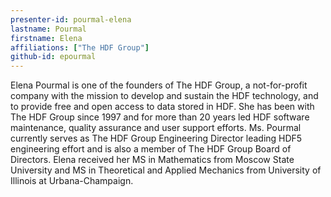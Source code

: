 ```yaml
---
presenter-id: pourmal-elena
lastname: Pourmal
firstname: Elena
affiliations: ["The HDF Group"]
github-id: epourmal
---
```

Elena Pourmal is one of the founders of The HDF Group, a not-for-profit company with the mission to develop and sustain the HDF technology, and to provide free and open access to data stored in HDF. She has been with The HDF Group since 1997 and for more than 20 years led HDF software maintenance, quality assurance and user support efforts. Ms. Pourmal currently serves as The HDF Group Engineering Director leading HDF5 engineering effort and is also a member of The HDF Group Board of Directors. Elena received her MS in Mathematics from Moscow State University and MS in Theoretical and Applied Mechanics from University of Illinois at Urbana-Champaign.

